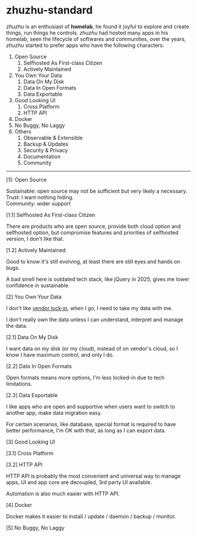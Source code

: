 # zhuzhu-standard

_zhuzhu_ is an enthusiast of **homelab**, he found it joyful to explore and create things, run things he controls. _zhuzhu_ had hosted many apps in his homelab, seen the lifecycle of softwares and communities, over the years, _zhuzhu_ started to prefer apps who have the following characters:

1. Open Source
    1. Selfhosted As First-class Citizen
    2. Actively Maintained
2. You Own Your Data
    1. Data On My Disk
    2. Data In Open Formats
    3. Data Exportable
3. Good Looking UI
    1. Cross Platform
    2. HTTP API
4. Docker
5. No Buggy, No Laggy
6. Others
    1. Observable & Extensible
    2. Backup & Updates
    3. Security & Privacy
    4. Documentation
    5. Community

---

[1]: Open Source

Sustainable: open source may not be sufficient but very likely a necessary.  
Trust: I want nothing hiding.  
Community: wider support  

[1.1] Selfhosted As First-class Citizen

There are products who are open source, provide both cloud option and selfhosted option, but compromise features and priorities of selfhosted version, I don't like that.

[1.2] Actively Maintained

Good to know it's still evolving, at least there are still eyes and hands on bugs.

A bad smell here is outdated tech stack, like jQuery in 2025, gives me lower confidence in sustainable.

[2] You Own Your Data

I don't like [vendor lock-in](https://en.wikipedia.org/wiki/Vendor_lock-in), when I go, I need to take my data with me.

I don't really own the data unless I can understand, interpret and manage the data.

[2.1] Data On My Disk

I want data on my disk (or my cloud), instead of on vendor's cloud, so I know I have maximum control, and only I do.

[2.2] Data In Open Formats

Open formats means more options, I'm less locked-in due to tech limitations.

[2.3] Data Exportable

I like apps who are open and supportive when users want to switch to another app, make data migration easy.

For certain scenarios, like database, special format is required to have better performance, I'm OK with that, as long as I can export data.

[3] Good Looking UI

[3.1] Cross Platform

[3.2] HTTP API

HTTP API is probably the most convenient and universal way to manage apps, UI and app core are decoupled, 3rd party UI available.

Automation is also much easier with HTTP API.

[4] Docker

Docker makes it easier to install / update / daemon / backup / monitor.

[5] No Buggy, No Laggy
